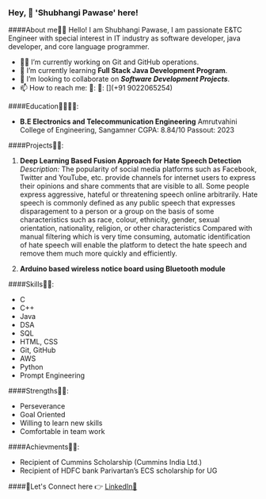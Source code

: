 ### Hey, 👋 'Shubhangi Pawase' here!

####About me💁‍♀️
Hello! I am Shubhangi Pawase, I am passionate E&TC Engineer with special interest in IT industry as software developer, java developer, and core language programmer.

- 🧑‍💻 I’m currently working on Git and GitHub operations.
- 🌱 I’m currently learning __Full Stack Java Development Program__.
- 👯 I’m looking to collaborate on **_Software Development Projects_**.
- 📫 How to reach me: 📧: [](shubhangipawase25@gmail.com)
                       🤙: [](+91 9022065254)

####Education🧑‍🎓🧑‍🎓:
- **B.E Electronics and Telecommunication Engineering**
  Amrutvahini College of Engineering, Sangamner
  CGPA: 8.84/10
  Passout: 2023

####Projects📒📒:
1. **Deep Learning Based Fusion Approach for Hate Speech Detection**
_Description:_
  The popularity of social media platforms such as Facebook, Twitter and YouTube, etc. provide channels for internet users to express their opinions and share comments that are visible to all. Some people express aggressive, hateful or threatening speech online arbitrarily. Hate speech is commonly defined as any public speech that expresses disparagement to a person or a group on the basis of some characteristics such as race, colour, ethnicity, gender, sexual orientation, nationality, religion, or other characteristics Compared with manual filtering which is very time consuming, automatic identification of hate speech will enable the platform to detect the hate speech and remove them much more quickly and efficiently.

2. **Arduino based wireless notice board using Bluetooth module**

####Skills🧩🧩:
- C
- C++
- Java
- DSA
- SQL
- HTML, CSS
- Git, GitHub
- AWS
- Python
- Prompt Engineering

####Strengths💪💪:
- Perseverance
- Goal Oriented
- Willing to learn new skills
- Comfortable in team work

####Achievments🎯🎯:
- Recipient of Cummins Scholarship (Cummins India Ltd.)
- Recipient of HDFC bank Parivartan’s ECS scholarship for UG


####🔗Let's Connect here 👉 [LinkedIn🔗](https://www.linkedin.com/in/shubhangi-pawase-b71a52194)






